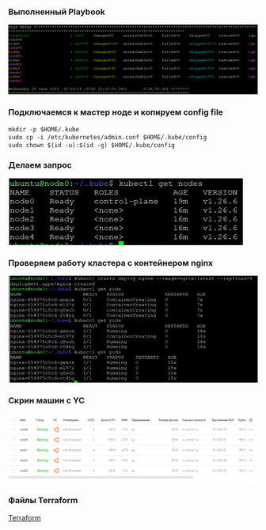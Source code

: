 ### Выполненный Playbook

![Alt text](https://github.com/maks1001281/devops-netology/blob/main/Home_work/14.2/ansible.PNG?raw=true "Optional Title")

### Подключаемся к мастер ноде и копируем config file
```
mkdir -p $HOME/.kube
sudo cp -i /etc/kubernetes/admin.conf $HOME/.kube/config
sudo chown $(id -u):$(id -g) $HOME/.kube/config
```

### Делаем запрос

![Alt text](https://github.com/maks1001281/devops-netology/blob/main/Home_work/14.2/node.PNG?raw=true "Optional Title")

### Проверяем работу кластера с контейнером nginx

![Alt text](https://github.com/maks1001281/devops-netology/blob/main/Home_work/14.2/pods.PNG?raw=true "Optional Title")

### Скрин машин с YC

![Alt text](https://github.com/maks1001281/devops-netology/blob/main/Home_work/14.2/yc.PNG?raw=true "Optional Title")


### Файлы Terraform 

[Terraform](https://github.com/maks1001281/devops-netology/blob/main/Home_work/14.2/terraform)